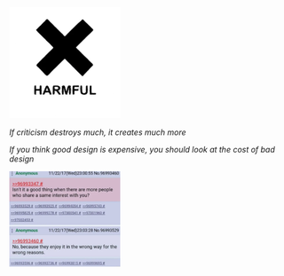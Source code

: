 <img src=".pix/harmful.webp" style="width: 200px; height: auto;"></p>

_If criticism destroys much, it creates much more_

_If you think good design is expensive, you should look at the cost of bad design_

<img src=".pix/chan.webp" style="width: 200px; height: auto;"></p>
